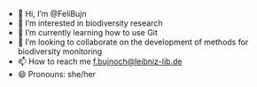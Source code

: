 - 👋 Hi, I’m @FeliBujn
- 👀 I’m interested in biodiversity research
- 🌱 I’m currently learning how to use Git
- 💞️ I’m looking to collaborate on the development of methods for biodiversity monitoring
- 📫 How to reach me f.bujnoch@leibniz-lib.de
- 😄 Pronouns: she/her
